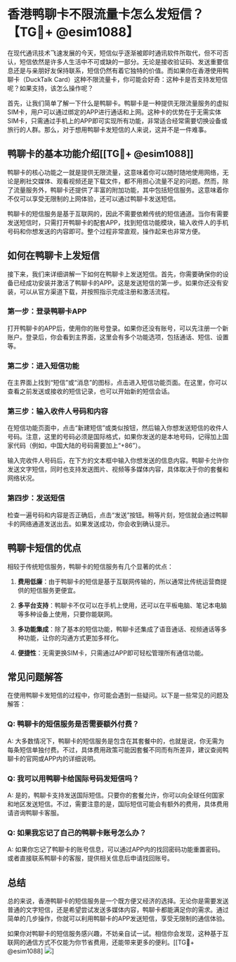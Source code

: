 # 香港鸭聊卡不限流量卡怎么发短信？【TG💪+ @esim1088】

在现代通讯技术飞速发展的今天，短信似乎逐渐被即时通讯软件所取代，但不可否认，短信依然是许多人生活中不可或缺的一部分。无论是接收验证码、发送重要信息还是与亲朋好友保持联系，短信仍然有着它独特的价值。而如果你在香港使用鸭聊卡（DuckTalk Card）这种不限流量卡，你可能会好奇：这种卡是否支持发短信呢？如果支持，该怎么操作呢？

首先，让我们简单了解一下什么是鸭聊卡。鸭聊卡是一种提供无限流量服务的虚拟SIM卡，用户可以通过绑定的APP进行通话和上网。这种卡的优势在于无需实体SIM卡，只需通过手机上的APP即可实现所有功能，非常适合经常需要切换设备或旅行的人群。那么，对于想用鸭聊卡发短信的人来说，这并不是一件难事。

## 鸭聊卡的基本功能介绍[[TG💪+ @esim1088]]

鸭聊卡的核心功能之一就是提供无限流量，这意味着你可以随时随地使用网络，无论是刷社交媒体、观看视频还是下载文件，都不用担心流量不足的问题。然而，除了流量服务外，鸭聊卡还提供了丰富的附加功能，其中包括短信服务。这意味着你不仅可以享受无限制的上网体验，还可以通过鸭聊卡发送短信。

鸭聊卡的短信服务是基于互联网的，因此不需要依赖传统的短信通道。当你有需要发送短信时，只需打开鸭聊卡的配套APP，找到短信功能模块，输入收件人的手机号码和你想发送的内容即可。整个过程非常直观，操作起来也非常方便。

## 如何在鸭聊卡上发短信

接下来，我们来详细讲解一下如何在鸭聊卡上发送短信。首先，你需要确保你的设备已经成功安装并激活了鸭聊卡的APP。这是发送短信的第一步。如果你还没有安装，可以从官方渠道下载，并按照指示完成注册和激活流程。

### 第一步：登录鸭聊卡APP

打开鸭聊卡的APP后，使用你的账号登录。如果你还没有账号，可以先注册一个新账户。登录后，你会看到主界面，这里会有多个功能选项，包括通话、短信、设置等。

### 第二步：进入短信功能

在主界面上找到“短信”或“消息”的图标，点击进入短信功能页面。在这里，你可以查看之前发送或接收的短信记录，也可以开始新的短信会话。

### 第三步：输入收件人号码和内容

在短信功能页面中，点击“新建短信”或类似按钮，然后输入你想发送短信的收件人号码。注意，这里的号码必须是国际格式，如果你发送的是本地号码，记得加上国家代码（例如，中国大陆的号码需要加上“+86”）。

输入完收件人号码后，在下方的文本框中输入你想发送的信息内容。鸭聊卡允许你发送文字短信，同时也支持发送图片、视频等多媒体内容，具体取决于你的套餐和网络状况。

### 第四步：发送短信

检查一遍号码和内容是否正确后，点击“发送”按钮。稍等片刻，短信就会通过鸭聊卡的网络通道发送出去。如果发送成功，你会收到确认提示。

## 鸭聊卡短信的优点

相较于传统短信服务，鸭聊卡的短信服务有几个显著的优点：

1. **费用低廉**：由于鸭聊卡的短信是基于互联网传输的，所以通常比传统运营商提供的短信服务更便宜。
   
2. **多平台支持**：鸭聊卡不仅可以在手机上使用，还可以在平板电脑、笔记本电脑等多种设备上使用，只要你能联网。

3. **多功能集成**：除了基本的短信功能，鸭聊卡还集成了语音通话、视频通话等多种功能，让你的沟通方式更加多样化。

4. **便捷性**：无需更换SIM卡，只需通过APP即可轻松管理所有通信功能。

## 常见问题解答

在使用鸭聊卡发短信的过程中，你可能会遇到一些疑问。以下是一些常见的问题及解答：

### Q: 鸭聊卡的短信服务是否需要额外付费？

A: 大多数情况下，鸭聊卡的短信服务是包含在其套餐中的，也就是说，你无需为每条短信单独付费。不过，具体费用政策可能因套餐不同而有所差异，建议查阅鸭聊卡的官网或APP内的详细说明。

### Q: 我可以用鸭聊卡给国际号码发短信吗？

A: 是的，鸭聊卡支持发送国际短信。只要你的套餐允许，你可以向全球任何国家和地区发送短信。不过，需要注意的是，国际短信可能会有额外的费用，具体费用请咨询鸭聊卡客服。

### Q: 如果我忘记了自己的鸭聊卡账号怎么办？

A: 如果你忘记了鸭聊卡的账号信息，可以通过APP内的找回密码功能重置密码。或者直接联系鸭聊卡的客服，提供相关信息后申请找回账号。

## 总结

总的来说，香港鸭聊卡的短信服务是一个既方便又经济的选择。无论你是需要发送普通的文字短信，还是希望尝试发送多媒体内容，鸭聊卡都能满足你的需求。通过简单的几步操作，你就可以利用鸭聊卡的APP发送短信，享受无限制的通信体验。

如果你对鸭聊卡的短信服务感兴趣，不妨亲自试一试。相信你会发现，这种基于互联网的通信方式不仅能为你节省费用，还能带来更多的便利。[[TG💪+ @esim1088] ![](https://i.postimg.cc/4NQfJmqS/Snipaste-2025-05-13-00-14-12.png)]